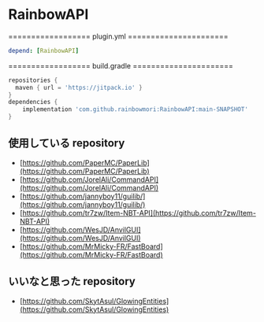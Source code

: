 # RainbowAPI

================== plugin.yml ======================

```yml
depend: [RainbowAPI]
```

================== build.gradle ======================

```gradle
repositories {
  maven { url = 'https://jitpack.io' }
}
dependencies {
	implementation 'com.github.rainbowmori:RainbowAPI:main-SNAPSHOT'
}
```

## 使用している repository

- [https://github.com/PaperMC/PaperLib](https://github.com/PaperMC/PaperLib)
- [https://github.com/JorelAli/CommandAPI](https://github.com/JorelAli/CommandAPI)
- [https://github.com/jannyboy11/guilib/](https://github.com/jannyboy11/guilib/)
- [https://github.com/tr7zw/Item-NBT-API](https://github.com/tr7zw/Item-NBT-API)
- [https://github.com/WesJD/AnvilGUI](https://github.com/WesJD/AnvilGUI)
- [https://github.com/MrMicky-FR/FastBoard](https://github.com/MrMicky-FR/FastBoard)

## いいなと思った repository

- [https://github.com/SkytAsul/GlowingEntities](https://github.com/SkytAsul/GlowingEntities)

